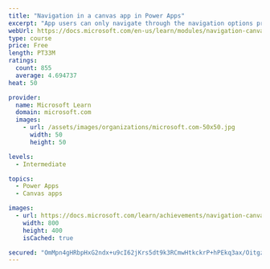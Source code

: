 ```yaml
---
title: "Navigation in a canvas app in Power Apps"
excerpt: "App users can only navigate through the navigation options provided by an app developer, and this module is designed to help you build a good navigation experience for your canvas app."
webUrl: https://docs.microsoft.com/en-us/learn/modules/navigation-canvas-app/
type: course
price: Free
length: PT33M
ratings:
  count: 855
  average: 4.694737
heat: 50

provider:
  name: Microsoft Learn
  domain: microsoft.com
  images:
    - url: /assets/images/organizations/microsoft.com-50x50.jpg
      width: 50
      height: 50

levels:
  - Intermediate

topics:
  - Power Apps
  - Canvas apps

images:
  - url: https://docs.microsoft.com/learn/achievements/navigation-canvas-app-social.png
    width: 800
    height: 400
    isCached: true

secured: "OmMpn4gHRbpHxG2ndx+u9cI62jKrs5dt9k3RCmwHtkckrP+hPEkq3ax/OitgzmCrtCgCaI4/bpSdHtpOLVjxM7Id8hzOYzByi/AIQZWVX9xcubiZYQDUF5NragqK8YxfcM9+hA1cI9AsJngY0ugq57M/Sc171+X0Gz+J0m/A2CHP1GfVymCb/95JCvBeAK1tbko420eoCMI5ddB78KaELW5T0kNJGYoFYTdTnCFve1nZYqjHsJxN+J8sLCcMxdH7c7XfjuLAbqf0oeIjISwRWqxIwK8/BGCLJp5oEFuVM+13YmR9YJe2YcpFj7qFHBjeOfJfC2nbGn41KdzYrqA4LIvzk6VJ6LBzb+cw7sna5mbGc6aMOg4tB5QWmLdvh5F6DsTHToY2VkUeBlbKvjbTXEKR3rtxT0ddM5XAbIeL5o4=;2i5R/WpfwbTKgNvEdAw+1A=="
---
```


